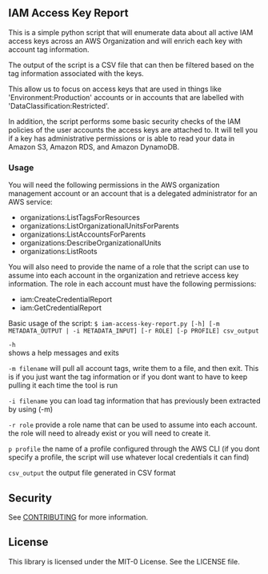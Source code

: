 ## IAM Access Key Report

This is a simple python script that will enumerate data about all active IAM access keys across an AWS Organization and will enrich each key with account tag information.

The output of the script is a CSV file that can then be filtered based on the tag information associated with the keys.

This allow us to focus on access keys that are used in things like 'Environment:Production' accounts or in accounts that are labelled with 'DataClassification:Restricted'.

In addition, the script performs some basic security checks of the IAM policies of the user accounts the access keys are attached to. It will tell you if a key has administrative permissions or 
is able to read your data in Amazon S3, Amazon RDS, and Amazon DynamoDB.

### Usage
You will need the following permissions in the AWS organization management account or an account that is a delegated administrator for an AWS service:
- organizations:ListTagsForResources
- organizations:ListOrganizationalUnitsForParents
- organizations:ListAccountsForParents
- organizations:DescribeOrganizationalUnits
- organizations:ListRoots

You will also need to provide the name of a role that the script can use to assume into each account in the organization and retrieve access key information.
The role in each account must have the following permissions:
- iam:CreateCredentialReport
- iam:GetCredentialReport

Basic usage of the script:
`$ iam-access-key-report.py [-h] [-m METADATA_OUTPUT | -i METADATA_INPUT] [-r ROLE] [-p PROFILE] csv_output`

`-h`  
shows a help messages and exits

`-m filename`
will pull all account tags, write them to a file, and then exit. This is if you just want the tag information or if you dont want to have to keep pulling it each time the tool is run

`-i filename`
you can load tag information that has previously been extracted by using (-m)

`-r role`
provide a role name that can be used to assume into each account. the role will need to already exist or you will need to create it.

`p profile`
the name of a profile configured through the AWS CLI (if you dont specify a profile, the script will use whatever local credentials it can find)

`csv_output`
the output file generated in CSV format




## Security

See [CONTRIBUTING](CONTRIBUTING.md#security-issue-notifications) for more information.

## License

This library is licensed under the MIT-0 License. See the LICENSE file.

